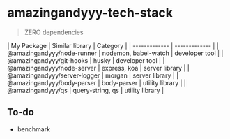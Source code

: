 # amazingandyyy-tech-stack

> ZERO dependencies

| My Package              | Similar library | Category |
| -------------           | ------------- |
| @amazingandyyy/node-runner  | nodemon, babel-watch  | developer tool |
| @amazingandyyy/git-hooks  | husky | developer tool |
| @amazingandyyy/node-server  | express, koa  | server library |
| @amazingandyyy/server-logger  | morgan  | server library |
| @amazingandyyy/body-parser  | body-parser | utility library |
| @amazingandyyy/qs  | query-string, qs | utility library |

## To-do
- benchmark
